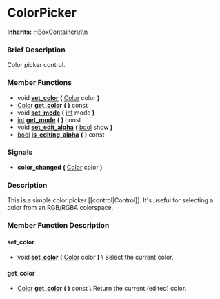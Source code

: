 #  ColorPicker  
**Inherits:** [HBoxContainer](class_hboxcontainer)\\n\\n
###  Brief Description  
Color picker control.

###  Member Functions 
  * void  **[set_color](#set_color)**  **(** [Color](class_color) color  **)**
  * [Color](class_color)  **[get_color](#get_color)**  **(** **)** const
  * void  **[set_mode](#set_mode)**  **(** [int](class_int) mode  **)**
  * [int](class_int)  **[get_mode](#get_mode)**  **(** **)** const
  * void  **[set_edit_alpha](#set_edit_alpha)**  **(** [bool](class_bool) show  **)**
  * [bool](class_bool)  **[is_editing_alpha](#is_editing_alpha)**  **(** **)** const

###  Signals  
  *  **color_changed**  **(** [Color](class_color) color  **)**

###  Description  
This is a simple color picker [[control|Control]]. It's useful for selecting a color from an RGB/RGBA colorspace.

###  Member Function Description  

#### <a name="set_color">set_color</a>
  * void  **[set_color](#set_color)**  **(** [Color](class_color) color  **)**
\\
Select the current color.

#### <a name="get_color">get_color</a>
  * [Color](class_color)  **[get_color](#get_color)**  **(** **)** const
\\
Return the current (edited) color.
